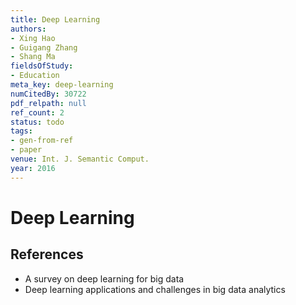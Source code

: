 ```yaml
---
title: Deep Learning
authors:
- Xing Hao
- Guigang Zhang
- Shang Ma
fieldsOfStudy:
- Education
meta_key: deep-learning
numCitedBy: 30722
pdf_relpath: null
ref_count: 2
status: todo
tags:
- gen-from-ref
- paper
venue: Int. J. Semantic Comput.
year: 2016
---
```


# Deep Learning

## References

- A survey on deep learning for big data
- Deep learning applications and challenges in big data analytics
